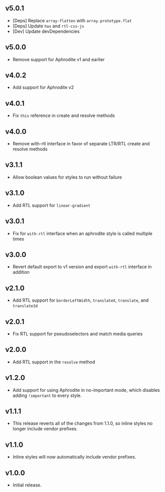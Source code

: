 ## v5.0.1

- [Deps] Replace `array-flatten` with `array.prototype.flat`
- [Deps] Update `has` and `rtl-css-js`
- [Dev] Update devDependencies

## v5.0.0

- Remove support for Aphrodite v1 and earlier

## v4.0.2

- Add support for Aphrodite v2

## v4.0.1

- Fix `this` reference in create and resolve methods

## v4.0.0

- Remove with-rtl interface in favor of separate LTR/RTL create and resolve methods

## v3.1.1

- Allow boolean values for styles to run without failure

## v3.1.0

- Add RTL support for `linear-gradient`

## v3.0.1

- Fix for `with-rtl` interface when an aphrodite style is called multiple times

## v3.0.0

- Revert default export to v1 version and export `with-rtl` interface in addition

## v2.1.0

- Add RTL support for `borderLeftWidth`, `translateX`, `translate`, and `translate3d`

## v2.0.1

- Fix RTL support for pseudoselectors and match media queries

## v2.0.0

- Add RTL support in the `resolve` method

## v1.2.0

- Add support for using Aphrodite in no-important mode, which disables adding
  `!important` to every style.

## v1.1.1

- This release reverts all of the changes from 1.1.0, so inline styles no longer
  include vendor prefixes.

## v1.1.0

- Inline styles will now automatically include vendor prefixes.

## v1.0.0

- Initial release.
